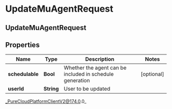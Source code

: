 # UpdateMuAgentRequest

## UpdateMuAgentRequest

## Properties

|Name | Type | Description | Notes|
|------------ | ------------- | ------------- | -------------|
| **schedulable** | **Bool** | Whether the agent can be included in schedule generation | [optional] |
| **userId** | **String** | User to be updated | |



_PureCloudPlatformClientV2@174.0.0_
